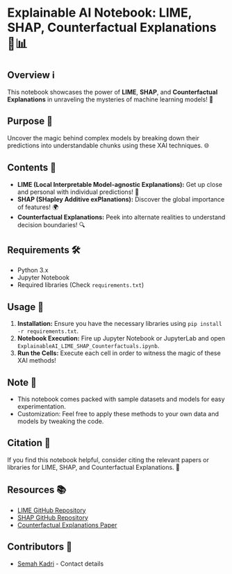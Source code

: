 
# Explainable AI Notebook: LIME, SHAP, Counterfactual Explanations 🧠📊

## Overview ℹ️
This notebook showcases the power of **LIME**, **SHAP**, and **Counterfactual Explanations** in unraveling the mysteries of machine learning models! 🌟

## Purpose 🎯
Uncover the magic behind complex models by breaking down their predictions into understandable chunks using these XAI techniques. 🌐

## Contents 📝
- **LIME (Local Interpretable Model-agnostic Explanations):** Get up close and personal with individual predictions! 🎯
- **SHAP (SHapley Additive exPlanations):** Discover the global importance of features! 🌍
- **Counterfactual Explanations:** Peek into alternate realities to understand decision boundaries! 🔍

## Requirements 🛠️
- Python 3.x
- Jupyter Notebook
- Required libraries (Check `requirements.txt`)

## Usage 🚀
1. **Installation:** Ensure you have the necessary libraries using `pip install -r requirements.txt`.
2. **Notebook Execution:** Fire up Jupyter Notebook or JupyterLab and open `ExplainableAI_LIME_SHAP_Counterfactuals.ipynb`.
3. **Run the Cells:** Execute each cell in order to witness the magic of these XAI methods!

## Note 📌
- This notebook comes packed with sample datasets and models for easy experimentation.
- Customization: Feel free to apply these methods to your own data and models by tweaking the code.

## Citation 📄
If you find this notebook helpful, consider citing the relevant papers or libraries for LIME, SHAP, and Counterfactual Explanations. 🙏

## Resources 📚
- [LIME GitHub Repository](https://github.com/marcotcr/lime)
- [SHAP GitHub Repository](https://github.com/slundberg/shap)
- [Counterfactual Explanations Paper](link-to-paper)

## Contributors 👥
- [Semah Kadri](https://github.com/semahkadri) - Contact details
